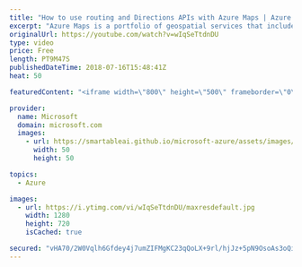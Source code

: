 ```yaml
---
title: "How to use routing and Directions APIs with Azure Maps | Azure Friday"
excerpt: "Azure Maps is a portfolio of geospatial services that include service APIs for Maps, Search, Routing, Traffic, and Time Zones. The portfolio of Azure OneAPI compliant services allows you to use familiar developer tools to quickly develop and scale solutions that integrate location information into your"
originalUrl: https://youtube.com/watch?v=wIqSeTtdnDU
type: video
price: Free
length: PT9M47S
publishedDateTime: 2018-07-16T15:48:41Z
heat: 50

featuredContent: "<iframe width=\"800\" height=\"500\" frameborder=\"0\" src=\"https://www.youtube.com/embed/wIqSeTtdnDU\" allow=\"accelerometer; autoplay; encrypted-media; gyroscope; picture-in-picture\" allowfullscreen></iframe>"

provider:
  name: Microsoft
  domain: microsoft.com
  images:
    - url: https://smartableai.github.io/microsoft-azure/assets/images/organizations/microsoft.com-50x50.jpg
      width: 50
      height: 50

topics:
  - Azure

images:
  - url: https://i.ytimg.com/vi/wIqSeTtdnDU/maxresdefault.jpg
    width: 1280
    height: 720
    isCached: true

secured: "vHA70/2W0Vqlh6Gfdey4j7umZIFMgKC23qQoLX+9rl/hjJz+5pN9OsoAs3oQiMzgGPHokfcZ4apH6kDQSVkFVq7MQrZV/VFy8V8U4Ef6NIdo0F7XjeK3NfPzv18lAy7YteO0TatfrdQmNEo1t5W574AzyJQurq18+1ng3bst/S4R0fFzBdBq9+Qphiqjy7OATAAY+JYCK23JJ4AScddsDNkEjimJ11atvmetTDALvR5arjTYZQVp9AE+0gVp7K+n/ft28ZCPt3QtM2t6BdtSk2DB4iF6CNVbibdnG3uUVhwZbJdFiwwOeiYDt4VNMLjb9S/zlZO++v5QijdSqNNDY6r++TxbWLCVrGGo1aC/YwGlSXcLImHUviYYLSzttJBoEdztWN1scCmLXzRW3NX2PUxis+nohqEMe6jYEL7kLL8=;F/HMhkHGriftYiQU2SQbfw=="
---
```


